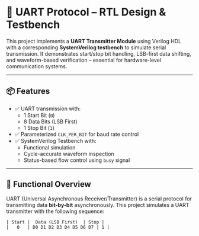 # 🔄 UART Protocol – RTL Design & Testbench

This project implements a **UART Transmitter Module** using Verilog HDL with a corresponding **SystemVerilog testbench** to simulate serial transmission. It demonstrates start/stop bit handling, LSB-first data shifting, and waveform-based verification – essential for hardware-level communication systems.

---

## 📦 Features

- ✅ UART transmission with:
  - 1 Start Bit (`0`)
  - 8 Data Bits (LSB First)
  - 1 Stop Bit (`1`)
- ✅ Parameterized `CLK_PER_BIT` for baud rate control
- ✅ SystemVerilog Testbench with:
  - Functional simulation
  - Cycle-accurate waveform inspection
  - Status-based flow control using `busy` signal

---

## 🧠 Functional Overview

UART (Universal Asynchronous Receiver/Transmitter) is a serial protocol for transmitting data **bit-by-bit** asynchronously. This project simulates a UART transmitter with the following sequence:

```text
| Start |  Data (LSB First)  | Stop |
|   0   | D0 D1 D2 D3 D4 D5 D6 D7 | 1 |
